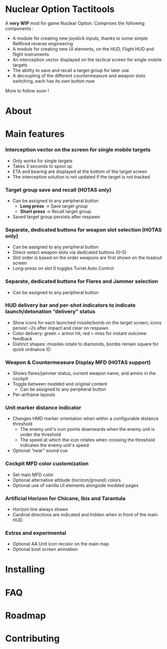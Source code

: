 # Nuclear Option Tactitools

A **very WIP** mod for game Nuclear Option.
Comprises the following components :
- A module for creating new joystick inputs, thanks to some simple ReWired reverse engineering
- A module for creating new UI elements, on the HUD, Flight HUD and flight instruments
- An interception vector displayed on the tactical screen for single mobile targets
- The ability to save and recall a target group for later use
- A decoupling of the different countermeasure and weapon slots switching, each has its own button now

More to follow soon !


# About

# Main features

### Interception vector on the screen for single mobile targets
- Only works for single targets
- Takes 3 seconds to spool up
- ETA and bearing are displayed at the bottom of the target screen
- The interception solution is not updated if the target is not tracked

### Target group save and recall (HOTAS only)
- Can be assigned to any peripheral button
  - **Long press** -> Save target group
  - **Short press** -> Recall target group
- Saved target group persists after respawn

### Separate, dedicated buttons for weapon slot selection (HOTAS only)
- Can be assigned to any peripheral button
- Direct-select weapon slots via dedicated buttons (0–5)
- Slot order is based on the order weapons are first shown on the loadout screen
- Long-press on slot 0 toggles Turret Auto Control

### Separate, dedicated buttons for Flares and Jammer selection
- Can be assigned to any peripheral button

### HUD delivery bar and per-shot indicators to indicate launch/detonation “delivery” status
- Show icons for each launched missile/bomb on the target screen; icons persist ~2s after impact and clear on respawn
- Color delivery: green = armor hit, red = miss for instant outcome feedback
- Distinct shapes: missiles rotate to diamonds, bombs remain square for quick ordnance ID

### Weapon & Countermeasure Display MFD (HOTAS support)
- Shows flares/jammer status, current weapon name, and ammo in the cockpit
- Toggle between modded and original content
  - Can be assigned to any peripheral button
- Per-airframe layouts

### Unit marker distance indicator
- Changes HMD marker orientation when within a configurable distance threshold
  - The enemy unit's icon points downwards when the enemy unit is under the threshold
  - The speed at which the icon rotates when crossing the threshold indicates the enemy unit's speed
- Optional “near” sound cue

### Cockpit MFD color customization
- Set main MFD color
- Optional alternative attitude (horizon/ground) colors
- Optional use of vanilla UI elements alongside modded pages

### Artificial Horizon for Chicane, Ibis and Tarantula
- Horizon line always shown
- Cardinal directions are indicated and hidden when in front of the main HUD

### Extras and experimental
- Optional AA Unit icon recolor on the main map
- Optional boot screen animation

# Installing

# FAQ

# Roadmap

# Contributing